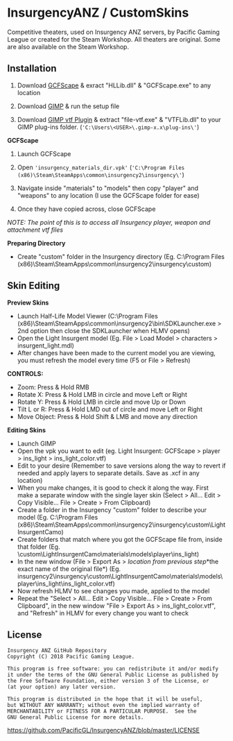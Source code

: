 # InsurgencyANZ / CustomSkins
Competitive theaters, used on Insurgency ANZ servers, by Pacific Gaming League or created for the Steam Workshop. All theaters are original. Some are also available on the Steam Workshop.

## Installation
1) Download [GCFScape](http://nemesis.thewavelength.net/files/files/gcfscape185.zip) & exract "HLLib.dll" & "GCFScape.exe" to any location

2) Download [GIMP](http://download.gimp.org/pub/gimp/v2.8/windows/gimp-2.8.14-setup-1.exe) & run the setup file

3) Download [GIMP vtf Plugin](https://storage.googleapis.com/google-code-archive-downloads/v2/code.google.com/gimp-vtf/gimp-vtf-1.2.1_x64.zip) & extract "file-vtf.exe" & "VTFLib.dll" to your GIMP plug-ins folder. (`'C:\Users\<USER>\.gimp-x.x\plug-ins\'`)

**GCFScape**
1) Launch GCFScape

2) Open `'insurgency_materials_dir.vpk'` (`'C:\Program Files (x86)\Steam\SteamApps\common\insurgency2\insurgency\'`)

3) Navigate inside "materials" to "models" then copy "player" and "weapons" to any location (I use the GCFScape folder for ease)

4) Once they have copied across, close GCFScape

*NOTE: The point of this is to access all Insurgency player, weapon and attachment vtf files*

**Preparing Directory**
* Create "custom" folder in the Insurgency directory (Eg. C:\Program Files (x86)\Steam\SteamApps\common\insurgency2\insurgency\custom)

## Skin Editing
**Preview Skins**
* Launch Half-Life Model Viewer (C:\Program Files (x86)\Steam\SteamApps\common\insurgency2\bin\SDKLauncher.exe > 2nd option then close the SDKLauncher when HLMV opens)
* Open the Light Insurgent model (Eg. File > Load Model > characters > insurgent_light.mdl)
* After changes have been made to the current model you are viewing, you must refresh the model every time (F5 or File > Refresh)

**CONTROLS:**
* Zoom: Press & Hold RMB
* Rotate X: Press & Hold LMB in circle and move Left or Right
* Rotate Y: Press & Hold LMB in circle and move Up or Down
* Tilt L or R: Press & Hold LMD out of circle and move Left or Right
* Move Object: Press & Hold Shift & LMB and move any direction

**Editing Skins**
* Launch GIMP
* Open the vpk you want to edit (eg. Light Insurgent: GCFScape > player > ins_light > ins_light_color.vtf)
* Edit to your desire (Remember to save versions along the way to revert if needed and apply layers to separate details. Save as <description>.xcf in any location)
* When you make changes, it is good to check it along the way. First make a separate window with the single layer skin (Select > All... Edit > Copy Visible...  File > Create > From Clipboard)
* Create a folder in the Insurgency "custom" folder to describe your model (Eg. C:\Program Files (x86)\Steam\SteamApps\common\insurgency2\insurgency\custom\LightInsurgentCamo)
* Create folders that match where you got the GCFScape file from, inside that folder (Eg. \custom\LightInsurgentCamo\materials\models\player\ins_light)
* In the new window (File > Export As > *location from previous step*\*the exact name of the original file*) (Eg. insurgency2\insurgency\custom\LightInsurgentCamo\materials\models\player\ins_light\ins_light_color.vtf)
* Now refresh HLMV to see changes you made, applied to the model
* Repeat the "Select > All... Edit > Copy Visible...  File > Create > From Clipboard", in the new window "File > Export As > ins_light_color.vtf", and "Refresh" in HLMV for every change you want to check


## License
    Insurgency ANZ GitHub Repository
    Copyright (C) 2018 Pacific Gaming League.

    This program is free software: you can redistribute it and/or modify
    it under the terms of the GNU General Public License as published by
    the Free Software Foundation, either version 3 of the License, or
    (at your option) any later version.

    This program is distributed in the hope that it will be useful,
    but WITHOUT ANY WARRANTY; without even the implied warranty of
    MERCHANTABILITY or FITNESS FOR A PARTICULAR PURPOSE.  See the
    GNU General Public License for more details.
https://github.com/PacificGL/InsurgencyANZ/blob/master/LICENSE
